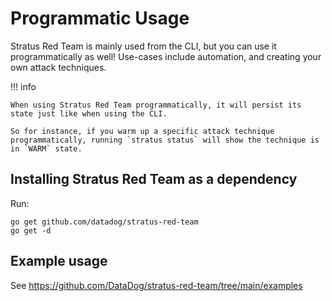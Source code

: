 # Programmatic Usage

Stratus Red Team is mainly used from the CLI, but you can use it programmatically as well! Use-cases include automation, and creating your own attack techniques.


!!! info

    When using Stratus Red Team programmatically, it will persist its state just like when using the CLI. 

    So for instance, if you warm up a specific attack technique programmatically, running `stratus status` will show the technique is in `WARM` state.

## Installing Stratus Red Team as a dependency

Run:

```
go get github.com/datadog/stratus-red-team
go get -d
```

## Example usage

See https://github.com/DataDog/stratus-red-team/tree/main/examples
